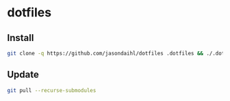 # dotfiles

## Install

```sh
git clone -q https://github.com/jasondaihl/dotfiles .dotfiles && ./.dotfiles/install >/dev/null
```

## Update

```sh
git pull --recurse-submodules
```

